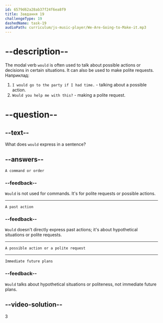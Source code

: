 ```yaml
---
id: 6579d62a28ab37f24f6ea8f9
title: Завдання 19
challengeType: 19
dashedName: task-19
audioPath: curriculum/js-music-player/We-Are-Going-to-Make-it.mp3
---
```


# --description--

The modal verb `would` is often used to talk about possible actions or decisions in certain situations. It can also be used to make polite requests. Наприклад:

1. `I would go to the party if I had time.` - talking about a possible action.
2. `Would you help me with this?` - making a polite request.

# --question--

## --text--

What does `would` express in a sentence?

## --answers--

`A command or order`

### --feedback--

`Would` is not used for commands. It's for polite requests or possible actions.

---

`A past action`

### --feedback--

`Would` doesn't directly express past actions; it's about hypothetical situations or polite requests.

---

`A possible action or a polite request`

---

`Immediate future plans`

### --feedback--

`Would` talks about hypothetical situations or politeness, not immediate future plans.

## --video-solution--

3
